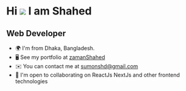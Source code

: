 Hi ![](https://user-images.githubusercontent.com/18350557/176309783-0785949b-9127-417c-8b55-ab5a4333674e.gif) I am Shahed
===================================================================================================================================

Web Developer
-------------

* 🌍  I'm from Dhaka, Bangladesh.
* 🖥️  See my portfolio at [zamanShahed](http://zamanshahed.vercel.app)
* ✉️  You can contact me at [sumonshd@gmail.com](mailto:sumonshd@gmail.com)
* 🤝  I'm open to collaborating on ReactJs NextJs and other frontend technologies
